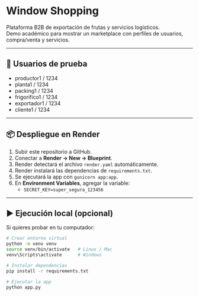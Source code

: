 # Window Shopping

Plataforma B2B de exportación de frutas y servicios logísticos.  
Demo académico para mostrar un marketplace con perfiles de usuarios, compra/venta y servicios.

---

## 🚀 Usuarios de prueba

- productor1 / 1234  
- planta1 / 1234  
- packing1 / 1234  
- frigorifico1 / 1234  
- exportador1 / 1234  
- cliente1 / 1234  

---

## 📦 Despliegue en Render

1. Subir este repositorio a GitHub.  
2. Conectar a **Render → New → Blueprint**.  
3. Render detectará el archivo `render.yaml` automáticamente.  
4. Render instalará las dependencias de `requirements.txt`.  
5. Se ejecutará la app con `gunicorn app:app`.  
6. En **Environment Variables**, agregar la variable:
   - `SECRET_KEY=super_segura_123456`

---

## ▶️ Ejecución local (opcional)

Si quieres probar en tu computador:  

```bash
# Crear entorno virtual
python -m venv venv
source venv/bin/activate   # Linux / Mac
venv\Scripts\activate      # Windows

# Instalar dependencias
pip install -r requirements.txt

# Ejecutar la app
python app.py

